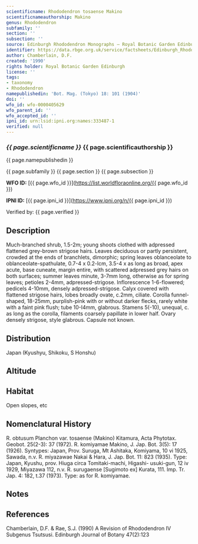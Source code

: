 ```yaml
---
scientificname: Rhododendron tosaense Makino
scientificnameauthorship: Makino
genus: Rhododendron
subfamily: ''
section: ''
subsection: ''
source: Edinburgh Rhododendron Monographs – Royal Botanic Garden Edinburgh
identifier: https://data.rbge.org.uk/service/factsheets/Edinburgh_Rhododendron_Monographs.xhtml
author: Chamberlain, D.F.
created: '1990'
rights holder: Royal Botanic Garden Edinburgh
license: ''
tags:
- taxonomy
- Rhododendron
namepublishedin: 'Bot. Mag. (Tokyo) 18: 101 (1904)'
doi: ''
wfo_id: wfo-0000405629
wfo_parent_id: ''
wfo_accepted_id: ''
ipni_id: urn:lsid:ipni.org:names:333487-1
verified: null
---
```

### _{{ page.scientificname }}_ {{ page.scientificauthorship }}
 {{ page.namepublishedin }}

{{ page.subfamily }} {{ page.section }} {{ page.subsection }}

**WFO ID:** [{{ page.wfo_id }}](https://list.worldfloraonline.org/{{ page.wfo_id }})

**IPNI ID:** [{{ page.ipni_id }}](https://www.ipni.org/n/{{ page.ipni_id }})

Verified by: {{ page.verified }}



## Description
Much-branched shrub, 1.5-2m; young shoots clothed with adpressed flattened grey-brown strigose hairs. Leaves deciduous or partly persistent, crowded at the ends of branchlets, dimorphic; spring leaves oblanceolate to oblanceolate-spathulate, 0.7-4 x 0.2-lcm, 3.5-4 x as long as broad, apex acute, base cuneate, margin entire, with scattered adpressed grey hairs on both surfaces; summer leaves minute, 3-7mm long, otherwise as for spring leaves; petioles 2-4mm, adpressed-strigose. Inflorescence 1-6-flowered; pedicels 4-10mm, densely adpressed-strigose. Calyx covered with flattened strigose hairs, lobes broadly ovate, c.2mm, ciliate. Corolla funnel-shaped, 18-25mm, purplish-pink with or without darker flecks, rarely white with a faint pink flush; tube 10-I4mm, glabrous. Stamens 5(-10), unequal, c. as long as the corolla, filaments coarsely papillate in lower half. Ovary densely strigose, style glabrous. Capsule not known.

## Distribution
Japan (Kyushyu, Shikoku, S Honshu)

## Altitude


## Habitat
Open slopes, etc

## Nomenclatural History
R. obtusum Planchon var. tosaense (Makino) Kitamura, Acta Phytotax. Geobot. 25(2-3): 37 (1972). R. komiyamae Makino, J. Jap. Bot. 3(5): 17 (1926). Syntypes: Japan, Prov. Suruga, Mt Ashitaka, Komiyama, 10 vi 1925, Sawada, n.v. R. miyazawae Nakai & Hara, J. Jap. Bot. 11: 823 (1935). Type: Japan, Kyushu, prov. Hiuga circa Tomitaki-machi, Higashi- usuki-gun, 12 iv 1929, Miyazawa 112, n.v. R. surugaense [Sugimoto ex] Kurata, 111. Imp. Tr. Jap. 4: 182, t.37 (1973). Type: as for R. komiyamae.
                       
## Notes


## References

Chamberlain, D.F. & Rae, S.J. (1990) A Revision of Rhododendron IV Subgenus Tsutsusi. Edinburgh Journal of Botany 47(2):123
